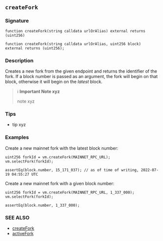 ## `createFork`

### Signature

```solidity
function createFork(string calldata urlOrAlias) external returns (uint256)
```

```solidity
function createFork(string calldata urlOrAlias, uint256 block) external returns (uint256);
```

### Description

Creates a new fork from the given endpoint and returns the identifier of the fork. If a block number is passed as an argument, the fork will begin on that block, otherwise it will begin on the _latest_ block.

> ℹ️ **Important Note xyz**
>
> note xyz

### Tips

- tip xyz

### Examples

Create a new mainnet fork with the latest block number:

```solidity
uint256 forkId = vm.createFork(MAINNET_RPC_URL);
vm.selectFork(forkId);

assertEq(block.number, 15_171_037); // as of time of writing, 2022-07-19 04:55:27 UTC
```

Create a new mainnet fork with a given block number:

```solidity
uint256 forkId = vm.createFork(MAINNET_RPC_URL, 1_337_000);
vm.selectFork(forkId);

assertEq(block.number, 1_337_000);
```

### SEE ALSO

- [createFork](./createFork.md)
- [activeFork](./activeFork.md)
